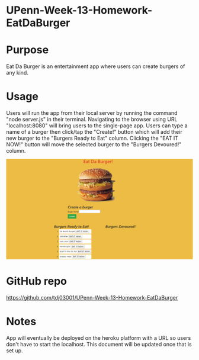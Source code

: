 # UPenn-Week-13-Homework-EatDaBurger

# Purpose

Eat Da Burger is an entertainment app where users can create burgers of any kind.

# Usage

Users will run the app from their local server by running the command "node server.js" in their terminal. Navigating to the browser using URL "localhost:8080" will bring users to the single-page app. Users can type a name of a burger then click/tap the "Create!" button which will add their new burger to the "Burgers Ready to Eat" column. Clicking the "EAT IT NOW!" button will move the selected burger to the "Burgers Devoured!" column.

![Screenshot of the app](public/assets/img/EatDaBurgerScreenshot.png)

# GitHub repo
https://github.com/tdj03001/UPenn-Week-13-Homework-EatDaBurger

# Notes
App will eventually be deployed on the heroku platform with a URL so users don't have to start the localhost. This document will be updated once that is set up.